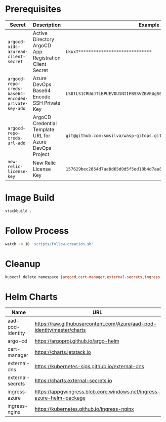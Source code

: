 # Prerequisites

| Secret                                             | Description                                             | Example                                                              |
| -------------------------------------------------- | ------------------------------------------------------- | -------------------------------------------------------------------- | 
| `argocd-oidc-azuread-client-secret`                | Active Directory ArgoCD App Registration Client Secret  | `LkuxT*****************************`                                 |
| `argocd-repo-creds-base64-encoded-private-key-ado` | Azure DevOps Base64 Encode SSH Private Key              | `LS0tLS1CRUdJTiBPUEVOU1NIIFBSSVZBVEUgS0VZLS0tLS0KYjNCbGJuTnphQzF...` |
| `argocd-repo-creds-url-ado`                        | ArgoCD Credential Template URL for Azure DevOps Project | `git@github.com:smsilva/wasp-gitops.git`                    |
| `new-relic-license-key`                            | New Relic License Key                                   | `157629bec2854d7aa8d65d0d5f5ed18b4d7aa8d6`                           |

# Image Build

```bash
stackbuild .
```

# Follow Process

```bash
watch -n 10 'scripts/follow-creation.sh'
```

# Cleanup

```bash
kubectl delete namespace {argocd,cert-manager,external-secrets,ingress-azure}
```

# Helm Charts

| Name              | URL                                                                     |
| ----------------- | ----------------------------------------------------------------------- |
| aad-pod-identity  | https://raw.githubusercontent.com/Azure/aad-pod-identity/master/charts  |
| argo-cd           | https://argoproj.github.io/argo-helm                                    |
| cert-manager      | https://charts.jetstack.io                                              |
| external-dns      | https://kubernetes-sigs.github.io/external-dns                          |
| external-secrets  | https://charts.external-secrets.io                                      |
| ingress-azure     | https://appgwingress.blob.core.windows.net/ingress-azure-helm-package   |
| ingress-nginx     | https://kubernetes.github.io/ingress-nginx                              |

